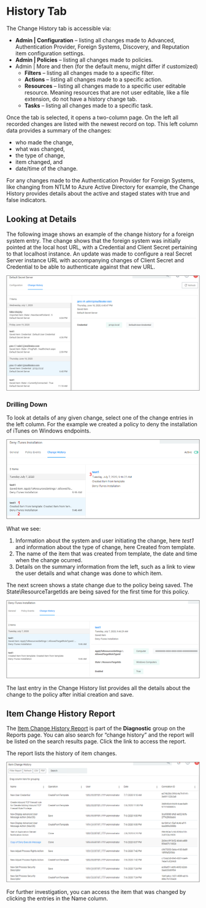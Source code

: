 [title]: # (History Tab)
[tags]: # (user interface,console,overview)
[priority]: # (1)
# History Tab

The Change History tab is accessible via:

* __Admin | Configuration__ – listing all changes made to Advanced, Authentication Provider, Foreign Systems, Discovery, and Reputation item configuration settings.
* __Admin | Policies__ – listing all changes made to policies.
* Admin | More and then (for the default menu, might differ if customized)
  * __Filters__ – listing all changes made to a specific filter.
  * __Actions__ – listing all changes made to a specific action.
  * __Resources__ – listing all changes made to a specific user editable resource. Meaning resources that are not user editable, like a file extension, do not have a history change tab.
  * __Tasks__ – listing all changes made to a specific task.
<!--  * __Tools | File Upload__ – listing all file uploads. -->

Once the tab is selected, it opens a two-column page. On the left all recorded changes are listed with the newest record on top. This left column data provides a summary of the changes:

* who made the change,
* what was changed,
* the type of change,
* item changed, and
* date/time of the change.

For any changes made to the Authentication Provider for Foreign Systems, like changing from NTLM to Azure Active Directory for example, the Change History provides details about the active and staged states with true and false indicators.

## Looking at Details

The following image shows an example of the change history for a foreign system entry. The change shows that the foreign system was initially pointed at the local host URL, with a Credential and Client Secret pertaining to that localhost instance. An update was made to configure a real Secret Server instance URL with accompanying changes of Client Secret and Credential to be able to authenticate against that new URL.

![details](images/change-hi-tab-fs-2.png "Change History for Foreign Systems")

### Drilling Down

To look at details of any given change, select one of the change entries in the left column. For the example we created a policy to deny the installation of iTunes on Windows endpoints. 

![drill down](images/change-policy-1.png "Details on the Change History")

What we see:

1. Information about the system and user initiating the change, here _test1_ and information about the type of change, here Created from template.
1. The name of the item that was created from template, the date and time when the change ocurred.
1. Details on the summary information from the left, such as a link to view the user details and what change was done to which item.

The next screen shows a state change due to the policy being saved. The State\ResourceTargetIds are being saved for the first time for this policy.

![Change History on item save](images/change-policy-2.png "Change History on item save")

The last entry in the Change History list provides all the details about the change to the policy after initial creation and save.

## Item Change History Report

The [Item Change History Report](../../../reports/change-history.md) is part of the __Diagnostic__ group on the Reports page. You can also search for “change history” and the report will be listed on the search results page. Click the link to access the report.

The report lists the history of item changes.

![Item Change History Report](images/change-item-report.png "Item Change History Report")

For further investigation, you can access the item that was changed by clicking the entries in the Name column.
